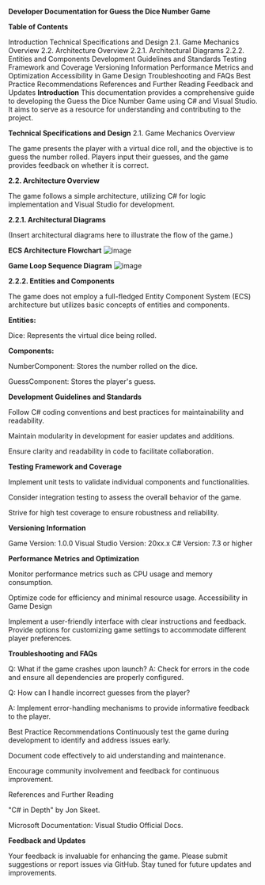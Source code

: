 **Developer Documentation for Guess the Dice Number Game**

**Table of Contents**





Introduction
Technical Specifications and Design
2.1. Game Mechanics Overview
2.2. Architecture Overview
2.2.1. Architectural Diagrams
2.2.2. Entities and Components
Development Guidelines and Standards
Testing Framework and Coverage
Versioning Information
Performance Metrics and Optimization
Accessibility in Game Design
Troubleshooting and FAQs
Best Practice Recommendations
References and Further Reading
Feedback and Updates
**Introduction**
This documentation provides a comprehensive guide to developing the Guess the Dice Number Game using C# and Visual Studio. It aims to serve as a resource for understanding and contributing to the project.

**Technical Specifications and Design**
2.1. Game Mechanics Overview

The game presents the player with a virtual dice roll, and the objective is to guess the number rolled. Players input their guesses, and the game provides feedback on whether it is correct.

**2.2. Architecture Overview**

The game follows a simple architecture, utilizing C# for logic implementation and Visual Studio for development.

**2.2.1. Architectural Diagrams**

(Insert architectural diagrams here to illustrate the flow of the game.)

**ECS Architecture Flowchart**
![image](https://github.com/Hugge05/Dice-game-with-ECS/assets/75117937/c3624570-6ad1-4ed7-a063-26e822f0b2be)


**Game Loop Sequence Diagram**
![image](https://github.com/Hugge05/Dice-game-with-ECS/assets/75117937/284a2bca-8940-4b95-9754-5513d94eb3c0)

**2.2.2. Entities and Components**

The game does not employ a full-fledged Entity Component System (ECS) architecture but utilizes basic concepts of entities and components.

**Entities:**

Dice: Represents the virtual dice being rolled.

**Components:**

NumberComponent: Stores the number rolled on the dice.

GuessComponent: Stores the player's guess.

**Development Guidelines and Standards**

Follow C# coding conventions and best practices for maintainability and readability.

Maintain modularity in development for easier updates and additions.

Ensure clarity and readability in code to facilitate collaboration.

**Testing Framework and Coverage**

Implement unit tests to validate individual components and functionalities.

Consider integration testing to assess the overall behavior of the game.

Strive for high test coverage to ensure robustness and reliability.

**Versioning Information**

Game Version: 1.0.0
Visual Studio Version: 20xx.x
C# Version: 7.3 or higher

**Performance Metrics and Optimization**

Monitor performance metrics such as CPU usage and memory consumption.

Optimize code for efficiency and minimal resource usage.
Accessibility in Game Design

Implement a user-friendly interface with clear instructions and feedback.
Provide options for customizing game settings to accommodate different player preferences.


**Troubleshooting and FAQs**

Q: What if the game crashes upon launch?
A: Check for errors in the code and ensure all dependencies are properly configured.

Q: How can I handle incorrect guesses from the player?

A: Implement error-handling mechanisms to provide informative feedback to the player.

Best Practice Recommendations
Continuously test the game during development to identify and address issues early.

Document code effectively to aid understanding and maintenance.

Encourage community involvement and feedback for continuous improvement.

References and Further Reading

"C# in Depth" by Jon Skeet.

Microsoft Documentation: Visual Studio Official Docs.

**Feedback and Updates**

Your feedback is invaluable for enhancing the game. Please submit suggestions or report issues via GitHub. Stay tuned for future updates and improvements.





